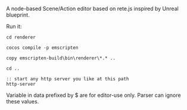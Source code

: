 A node-based Scene/Action editor based on rete.js inspired by Unreal blueprint.

Run it:
```
cd renderer

cocos compile -p emscripten

copy emscripten-build\bin\renderer\*.* ..

cd ..

:: start any http server you like at this path
http-server
```

Variable in data prefixed by $ are for editor-use only. Parser can ignore these values.